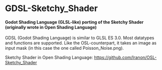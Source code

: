 # GDSL-Sketchy_Shader
#### Godot Shading Language (GLSL-like) porting of the Sketchy Shader (originally wrote in Open Shading Language)

GDSL (Godot Shading Language) is similar to GLSL ES 3.0. Most datatypes and functions are supported.
Like the OSL-counterpart, it takes an image as input mask (in this case the one called Poisson_Noise.png).

Sketchy Shader in Open Shading Language: https://github.com/Iranon/OSL-Sketchy_Shader
